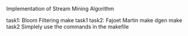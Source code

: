 Implementation of Stream Mining Algorithm

task1: Bloom Filtering
    make task1
task2: Fajoet Martin
    make dgen
    make task2
Simplely use the commands in the makefile
